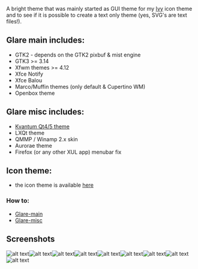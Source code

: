 A bright theme that was mainly started as GUI theme for my [Ivy](https://github.com/sixsixfive/ivy) icon theme and to see if it is possible to create a text only theme (yes, SVG's are text files!).

## Glare main includes:

* GTK2 - depends on the GTK2 pixbuf & mist engine
* GTK3 >= 3.14
* Xfwm themes >= 4.12
* Xfce Notify
* Xfce Balou
* Marco/Muffin themes (only default & Cupertino WM)
* Openbox theme

## Glare misc includes:

* [Kvantum Qt4/5 theme](https://github.com/tsujan/Kvantum)
* LXQt theme
* QMMP / Winamp 2.x skin
* Aurorae theme
* Firefox (or any other XUL app) menubar fix

## Icon theme:

* the icon theme is available [here](https://github.com/sixsixfive/ivy)

### How to:

* [Glare-main](https://github.com/sixsixfive/Glare/blob/master/Glare-main/README.md)
* [Glare-misc](https://github.com/sixsixfive/Glare/tree/master/Glare-misc/README.md)


## Screenshots

![alt text](https://raw.githubusercontent.com/sixsixfive/Glare/master/x-screenshots/glare.png "Xfce 4.11")![alt text](https://raw.githubusercontent.com/sixsixfive/Glare/master/x-screenshots/lxqt5.png "LXQt 0.9")![alt text](https://raw.githubusercontent.com/sixsixfive/Glare/master/x-screenshots/gtk2.png "GTK+ 2")![alt text](https://raw.githubusercontent.com/sixsixfive/Glare/master/x-screenshots/gtk3.png "GTK+ 3")![alt text](https://raw.githubusercontent.com/sixsixfive/Glare/master/x-screenshots/qt.png "Qt")![alt text](https://raw.githubusercontent.com/sixsixfive/Glare/master/x-screenshots/wm1.png "Default WM")![alt text](https://raw.githubusercontent.com/sixsixfive/Glare/master/x-screenshots/wm3.png "Cupertino WM")![alt text](https://raw.githubusercontent.com/sixsixfive/Glare/master/x-screenshots/wm2.png "Compact WM")![alt text](https://raw.githubusercontent.com/sixsixfive/Glare/master/x-screenshots/winamp2.png "LinAMP")
